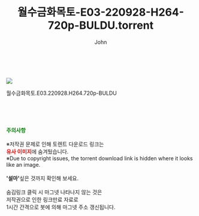 ﻿---
layout: post
title:  "    월수금화목토-E03-220928-H264-720p-BULDU.torrent"
author: John
categories: [ 드라마 ]
tags: [  ]
image: https://torrentrj55.com/uploadfile/full/f18acf3d1fa42a90d66eb9b9d5063bea09686326.jpg 
description: "    월수금화목토-E03-220928-H264-720p-BULDU torrent 정보 공유"
toc: true
toc_sticky: true
---

<br>
<p><img src="https://torrentrj55.com/uploadfile/full/f18acf3d1fa42a90d66eb9b9d5063bea09686326.jpg"/></p>
 월수금화목토.E03.220928.H264.720p-BULDU  
    
<br><br><br>
<p data-ke-size="size16"><b><span style="color: green;">주의사항</span></b><br /><br />※저작권 문제로 인해 토렌트 다운로드 링크는<br /><b><span style="color: red;">유사 이미지</span></b>에 숨겨뒀습니다.<br />※Due to copyright issues, the torrent download link is hidden where it looks like an image.<br /><br /><b>'설마'</b>싶은 것까지 확인해 보세요.<br /><br />숨김링크 클릭 시 마그넷 나타나지 않는 것은<br />저작권으로 인한 링크만료 자료로<br />1시간 간격으로 봇에 의해 마그넷 주소 갱신됩니다.</p>
